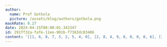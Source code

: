 ```yaml
---
author:
  name: Prof Gotkola
  picture: /assets/blog/authors/gotkola.png
maskRate: 0.27
date: 2024-04-15T08:00:01.342347
id: 291ff32a-fafe-11ee-901b-f7363dc83486
content: '[[1, 6, 8, 7, 3, 2, 5, 4, 0], [2, 0, 4, 9, 8, 0, 0, 0, 6], [3, 5, 9, 0, 0, 4, 2, 8, 7], [0, 9, 2, 8, 4, 6, 7, 0, 0], [6, 3, 7, 0, 5, 0, 0, 0, 8], [0, 4, 1, 2, 7, 3, 6, 9, 5], [4, 8, 3, 5, 6, 1, 9, 7, 2], [7, 2, 0, 4, 9, 8, 3, 6, 1], [0, 0, 6, 3, 0, 0, 0, 5, 4]]'
---
```

